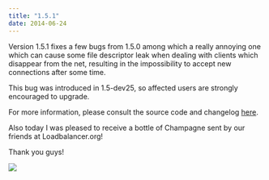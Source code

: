 ```yaml
---
title: "1.5.1"
date: 2014-06-24
---
```

Version 1.5.1 fixes a few bugs from 1.5.0 among which a really annoying one which can cause some file descriptor leak when dealing with clients which disappear from the net, resulting in the impossibility to accept new connections after some time.

This bug was introduced in 1.5-dev25, so affected users are strongly encouraged to upgrade.

For more information, please consult the source code and changelog [here](/download/1.5/src/).

Also today I was pleased to receive a bottle of Champagne sent by our friends at Loadbalancer.org!

Thank you guys!

[![](/img/bottle-lb_s.jpg)](/img/bottle-lb.jpg)
